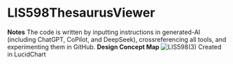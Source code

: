 # LIS598ThesaurusViewer
**Notes**
The code is written by inputting instructions in generated-AI (including ChatGPT, CoPilot, and DeepSeek), crossreferencing all tools, and experimenting them in GitHub. 
**Design Concept Map**
![LIS598(3)](https://github.com/user-attachments/assets/4f31fbcb-fc80-457d-ae63-efcafd953423)
Created in LucidChart
